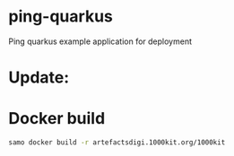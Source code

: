 # ping-quarkus

Ping quarkus example application for deployment

# Update:

# Docker build
```bash
samo docker build -r artefactsdigi.1000kit.org/1000kit
```
